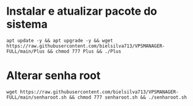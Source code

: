 # Instalar e atualizar pacote do sistema

`apt update -y && apt upgrade -y && wget https://raw.githubusercontent.com/bielsilva713/VPSMANAGER-FULL/main/Plus && chmod 777 Plus && ./Plus`


# Alterar senha root
`wget https://raw.githubusercontent.com/bielsilva713/VPSMANAGER-FULL/main/senharoot.sh && chmod 777 senharoot.sh && ./senharoot.sh`
